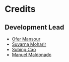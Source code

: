 # Credits


## Development Lead

* [Ofer Mansour](https://github.com/ofer-m)  
* [Suvarna Moharir](https://github.com/suvarna-m)  
* [Subing Cao ](https://github.com/scao1) 
* [Manuel Maldonado](https://github.com/manu2856)  


